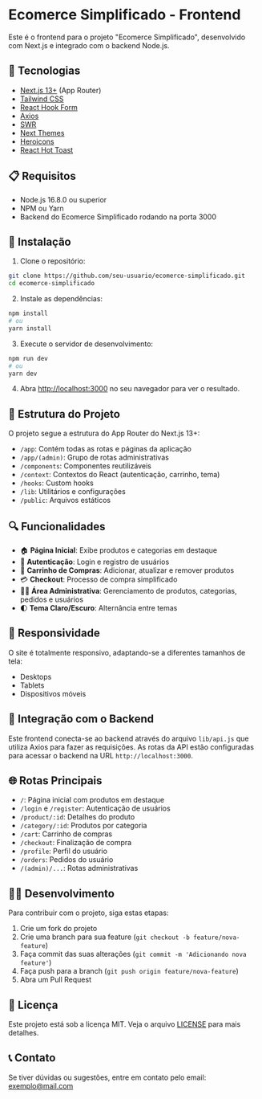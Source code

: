 # Ecomerce Simplificado - Frontend

Este é o frontend para o projeto "Ecomerce Simplificado", desenvolvido com Next.js e integrado com o backend Node.js.

## 🚀 Tecnologias

- [Next.js 13+](https://nextjs.org/) (App Router)
- [Tailwind CSS](https://tailwindcss.com/)
- [React Hook Form](https://react-hook-form.com/)
- [Axios](https://axios-http.com/)
- [SWR](https://swr.vercel.app/)
- [Next Themes](https://github.com/pacocoursey/next-themes)
- [Heroicons](https://heroicons.com/)
- [React Hot Toast](https://react-hot-toast.com/)

## 📋 Requisitos

- Node.js 16.8.0 ou superior
- NPM ou Yarn
- Backend do Ecomerce Simplificado rodando na porta 3000

## 🔧 Instalação

1. Clone o repositório:
```bash
git clone https://github.com/seu-usuario/ecomerce-simplificado.git
cd ecomerce-simplificado
```

2. Instale as dependências:
```bash
npm install
# ou
yarn install
```

3. Execute o servidor de desenvolvimento:
```bash
npm run dev
# ou
yarn dev
```

4. Abra [http://localhost:3000](http://localhost:3000) no seu navegador para ver o resultado.

## 📁 Estrutura do Projeto

O projeto segue a estrutura do App Router do Next.js 13+:

- `/app`: Contém todas as rotas e páginas da aplicação
- `/app/(admin)`: Grupo de rotas administrativas
- `/components`: Componentes reutilizáveis
- `/context`: Contextos do React (autenticação, carrinho, tema)
- `/hooks`: Custom hooks
- `/lib`: Utilitários e configurações
- `/public`: Arquivos estáticos

## 🔍 Funcionalidades

- 🏠 **Página Inicial**: Exibe produtos e categorias em destaque
- 👤 **Autenticação**: Login e registro de usuários
- 🛒 **Carrinho de Compras**: Adicionar, atualizar e remover produtos
- 💳 **Checkout**: Processo de compra simplificado
- 👨‍💼 **Área Administrativa**: Gerenciamento de produtos, categorias, pedidos e usuários
- 🌓 **Tema Claro/Escuro**: Alternância entre temas

## 📱 Responsividade

O site é totalmente responsivo, adaptando-se a diferentes tamanhos de tela:
- Desktops
- Tablets
- Dispositivos móveis

## 🔌 Integração com o Backend

Este frontend conecta-se ao backend através do arquivo `lib/api.js` que utiliza Axios para fazer as requisições. As rotas da API estão configuradas para acessar o backend na URL `http://localhost:3000`.

## 🌐 Rotas Principais

- `/`: Página inicial com produtos em destaque
- `/login` e `/register`: Autenticação de usuários
- `/product/:id`: Detalhes do produto
- `/category/:id`: Produtos por categoria
- `/cart`: Carrinho de compras
- `/checkout`: Finalização de compra
- `/profile`: Perfil do usuário
- `/orders`: Pedidos do usuário
- `/(admin)/...`: Rotas administrativas

## 👨‍💻 Desenvolvimento

Para contribuir com o projeto, siga estas etapas:

1. Crie um fork do projeto
2. Crie uma branch para sua feature (`git checkout -b feature/nova-feature`)
3. Faça commit das suas alterações (`git commit -m 'Adicionando nova feature'`)
4. Faça push para a branch (`git push origin feature/nova-feature`)
5. Abra um Pull Request

## 📄 Licença

Este projeto está sob a licença MIT. Veja o arquivo [LICENSE](LICENSE) para mais detalhes.

## 📞 Contato

Se tiver dúvidas ou sugestões, entre em contato pelo email: exemplo@mail.com